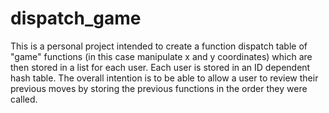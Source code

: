 # dispatch_game
This is a personal project intended to create a function dispatch table of "game" functions (in this case manipulate x and y coordinates) which are then stored in a list for each user. Each user is stored in an ID dependent hash table. The overall intention is to be able to allow a user to review their previous moves by storing the previous functions in the order they were called. 
